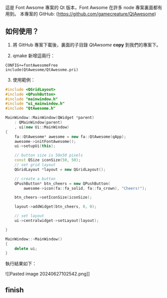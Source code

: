 這是 Font Awsome 專案的 Qt 版本，Font Awsome 在許多 node 專案裏面都有用到。
本專案的 GitHub: (https://github.com/gamecreature/QtAwesome)

## 如何使用？

1. 將 GitHub 專案下載後，裏面的子目錄 _QtAwsome_ **copy** 到我們的專案下。

2. qmake 新增這兩行：
```qmake
CONFIG+=fontAwesomeFree
include(QtAwesome/QtAwesome.pri)
```

3. 使用範例：
```c++
#include <QGridLayout>
#include <QPushButton>
#include "mainwindow.h"
#include "ui_mainwindow.h"
#include "QtAwesome.h"

MainWindow::MainWindow(QWidget *parent)
    : QMainWindow(parent)
    , ui(new Ui::MainWindow)
{
    fa::QtAwesome* awesome = new fa::QtAwesome(qApp);
    awesome->initFontAwesome();
    ui->setupUi(this);

    // button size is 50x50 pixels
    const QSize iconSize(50, 50);
    // set grid layout
    QGridLayout *layout = new QGridLayout();

    // create a button
    QPushButton* btn_cheers = new QPushButton(
        awesome->icon(fa::fa_solid, fa::fa_crown), "Cheers!");

    btn_cheers->setIconSize(iconSize);

    layout->addWidget(btn_cheers, 0, 0);

    // set layout
    ui->centralwidget->setLayout(layout);

}

MainWindow::~MainWindow()
{
    delete ui;
}


```

執行結果如下：

![[Pasted image 20240627102542.png]]

## finish